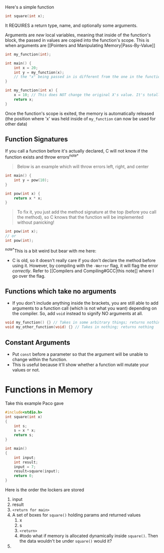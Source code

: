 Here's a simple function
```c
int square(int x);
```
It REQUIRES a return type, name, and optionally some arguments.

Arguments are *new* local variables, meaning that inside of the function's block, the passed in values are copied into the function's scope. This is when arguments are [[Pointers and Manipulating Memory|Pass-By-Value]]

```c
int my_function(int);

int main() {
	int x = 20;
	int y = my_function(x);
	// the "x" being passed in is different from the one in the function below
}

int my_function(int x) {
	x = 10; // This does NOT change the original X's value. It's totally different from the x inside of main
	return x;
}
```
Once the function's scope is exited, the memory is automatically released (the position where 'x' was held inside of `my_function` can now be used for other data)

## Function Signatures
If you call a function before it's actually declared, C will not know if the function exists and throw errors<sup>note*</sup>
> Below is an example which will throw errors left, right, and center
```c
int main() {
    int y = pow(10);
}

int pow(int x) {
    return x * x;
}
```
> To fix it, you just add the method signature at the top (before you call the method), so C knows that the function will be implemented without panicking! 
```c
int pow(int x); 
// or
int pow(int);  
```

<sup>note*</sup>This is a bit weird but bear with me here:
- C is old, so it doesn't really care if you don't declare the method before using it. However, by compiling with the `-Werror` flag, it will flag the error *correctly*. Refer to [[Compilers and Compiling#GCC|this note]] where I go over the flag.
## Functions which take no arguments
- If you don't include anything inside the brackets, you are still able to add arguments to a function call (which is not what you want) depending on the compiler. So, add `void` instead to signify NO arguments at all.
```c
void my_function() {} // Takes in some arbitrary things; returns nothing
void my_other_function(void) {} // Takes in nothing; returns nothing
```

## Constant Arguments
- Put `const` before a parameter so that the argument will be unable to change within the function.
- This is useful because it'll show whether a function will mutate your values or not.

# Functions in Memory
Take this example Paco gave
```c
#include<stdio.h>
int square(int x)
{
	int s;
	s = x * x;
	return s;
}

int main()
{
	int input;
	int result;
	input = 7;
	result=square(input);
	return 0;
}
```
Here is the order the lockers are stored
1. input
2. result
3. `<return for main>`
4. A set of boxes for `square()` holding params and returned values
	1. x
	2. s
	3. `<return>`
	4. #todo what if memory is allocated dynamically inside `square()`. Then the data wouldn't be under `square()` would it?
5. 
